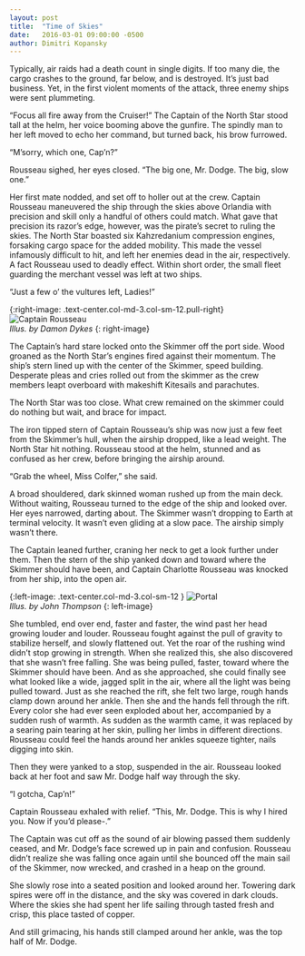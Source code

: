 ```yaml
---
layout: post
title:  "Time of Skies"
date:   2016-03-01 09:00:00 -0500
author: Dimitri Kopansky
---
```


Typically, air raids had a death count in single digits. If too many die, the cargo crashes to the ground, far below, and is destroyed. It’s just bad business. Yet, in the first violent moments of the attack, three enemy ships were sent plummeting.

“Focus all fire away from the Cruiser!” The Captain of the North Star stood tall at the helm, her voice booming above the gunfire. The spindly man to her left moved to echo her command, but turned back, his brow furrowed.

“M’sorry, which one, Cap’n?”

Rousseau sighed, her eyes closed. “The big one, Mr. Dodge. The big, slow one.”

Her first mate nodded, and set off to holler out at the crew. Captain Rousseau maneuvered the ship through the skies above Orlandia with precision and skill only a handful of others could match. What gave that precision its razor’s edge, however, was the pirate’s secret to ruling the skies. The North Star boasted six Kahzredanium compression engines, forsaking cargo space for the added mobility. This made the vessel infamously difficult to hit, and left her enemies dead in the air, respectively. A fact Rousseau used to deadly effect. Within short order, the small fleet guarding the merchant vessel was left at two ships.

“Just a few o’ the vultures left, Ladies!”

{:right-image: .text-center.col-md-3.col-sm-12.pull-right}
![Captain Rousseau][captain]<br>
*Illus. by Damon Dykes*
{: right-image}

The Captain’s hard stare locked onto the Skimmer off the port side. Wood groaned as the North Star’s engines fired against their momentum. The ship’s stern lined up with the center of the Skimmer, speed building. Desperate pleas and cries rolled out from the skimmer as the crew members leapt overboard with makeshift Kitesails and parachutes.

The North Star was too close. What crew remained on the skimmer could do nothing but wait, and brace for impact.

The iron tipped stern of Captain Rousseau’s ship was now just a few feet from the Skimmer’s hull, when the airship dropped, like a lead weight. The North Star hit nothing. Rousseau stood at the helm, stunned and as confused as her crew, before bringing the airship around.

“Grab the wheel, Miss Colfer,” she said.

A broad shouldered, dark skinned woman rushed up from the main deck. Without waiting, Rousseau turned to the edge of the ship and looked over. Her eyes narrowed, darting about. The Skimmer wasn’t dropping to Earth at terminal velocity. It wasn’t even gliding at a slow pace. The airship simply wasn’t there.

The Captain leaned further, craning her neck to get a look further under them. Then the stern of the ship yanked down and toward where the Skimmer should have been, and Captain Charlotte Rousseau was knocked from her ship, into the open air.

{:left-image: .text-center.col-md-3.col-sm-12 }
![Portal][portal-2]<br>
*Illus. by John Thompson*
{: left-image}

She tumbled, end over end, faster and faster, the wind past her head growing louder and louder. Rousseau fought against the pull of gravity to stabilize herself, and slowly flattened out. Yet the roar of the rushing wind didn’t stop growing in strength. When she realized this, she also discovered that she wasn’t free falling. She was being pulled, faster, toward where the Skimmer should have been. And as she approached, she could finally see what looked like a wide, jagged split in the air, where all the light was being pulled toward. Just as she reached the rift, she felt two large, rough hands clamp down around her ankle. Then she and the hands fell through the rift. Every color she had ever seen exploded about her, accompanied by a sudden rush of warmth. As sudden as the warmth came, it was replaced by a searing pain tearing at her skin, pulling her limbs in different directions. Rousseau could feel the hands around her ankles squeeze tighter, nails digging into skin.

Then they were yanked to a stop, suspended in the air. Rousseau looked back at her foot and saw Mr. Dodge half way through the sky.

“I gotcha, Cap’n!”

Captain Rousseau exhaled with relief. “This, Mr. Dodge. This is why I hired you. Now if you’d please-.”

The Captain was cut off as the sound of air blowing passed them suddenly ceased, and Mr. Dodge’s face screwed up in pain and confusion. Rousseau didn’t realize she was falling once again until she bounced off the main sail of the Skimmer, now wrecked, and crashed in a heap on the ground.

She slowly rose into a seated position and looked around her. Towering dark spires were off in the distance, and the sky was covered in dark clouds. Where the skies she had spent her life sailing through tasted fresh and crisp, this place tasted of copper.

And still grimacing, his hands still clamped around her ankle, was the top half of Mr. Dodge.


[portal-2]: http://statics.orlandia.talesoforlandia.com/past-orlandias/crisis/portal-2.png
[captain]: http://statics.orlandia.talesoforlandia.com/past-orlandias/crisis/captain.png
